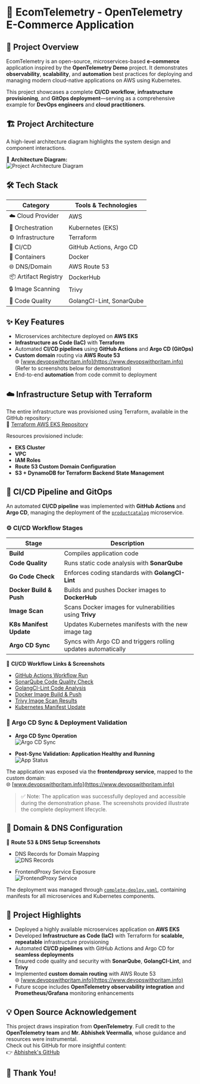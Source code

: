 # 🚀 EcomTelemetry - OpenTelemetry E-Commerce Application

## 📝 Project Overview

EcomTelemetry is an open-source, microservices-based **e-commerce** application inspired by the **OpenTelemetry Demo** project. It demonstrates **observability**, **scalability**, and **automation** best practices for deploying and managing modern cloud-native applications on AWS using Kubernetes.

This project showcases a complete **CI/CD workflow**, **infrastructure provisioning**, and **GitOps deployment**—serving as a comprehensive example for **DevOps engineers** and **cloud practitioners**.

## 🏗️ Project Architecture

A high-level architecture diagram highlights the system design and component interactions.

📌 **Architecture Diagram:**  
![Project Architecture Diagram](./assets/diagrams/architecture-diagram.png)

## 🛠️ Tech Stack

| Category            | Tools & Technologies                  |
|---------------------|--------------------------------------|
| ☁️ Cloud Provider    | AWS                                  |
| 🚢 Orchestration     | Kubernetes (EKS)                     |
| ⚙️ Infrastructure    | Terraform                            |
| 🔄 CI/CD            | GitHub Actions, Argo CD              |
| 🐳 Containers        | Docker                               |
| 🌐 DNS/Domain        | AWS Route 53                         |
| 📦 Artifact Registry | DockerHub                            |
| 🔒 Image Scanning    | Trivy                                |
| 📝 Code Quality      | GolangCI-Lint, SonarQube             |

## ✨ Key Features

- Microservices architecture deployed on **AWS EKS**
- **Infrastructure as Code (IaC)** with **Terraform**
- Automated **CI/CD pipelines** using **GitHub Actions** and **Argo CD (GitOps)**
- **Custom domain** routing via **AWS Route 53**  
  🌐 [www.devopswithpritam.info](https://www.devopswithpritam.info) (Refer to screenshots below for demonstration)
- End-to-end **automation** from code commit to deployment

## ☁️ Infrastructure Setup with Terraform

The entire infrastructure was provisioned using Terraform, available in the GitHub repository:  
🔗 [Terraform AWS EKS Repository](https://github.com/Preetbandgar/Terraform-aws-eks.git)

Resources provisioned include:
- **EKS Cluster**
- **VPC**
- **IAM Roles**
- **Route 53 Custom Domain Configuration**
- **S3 + DynamoDB for Terraform Backend State Management**

## 🔄 CI/CD Pipeline and GitOps

An automated **CI/CD pipeline** was implemented with **GitHub Actions** and **Argo CD**, managing the deployment of the [`productcatalog`](https://github.com/Preetbandgar/EcomTelemetry-App/tree/main/kubernetes/productcatalog) microservice.

### ⚙️ CI/CD Workflow Stages

| Stage                   | Description                                                    |
|-------------------------|----------------------------------------------------------------|
| **Build**               | Compiles application code                                      |
| **Code Quality**        | Runs static code analysis with **SonarQube**                  |
| **Go Code Check**       | Enforces coding standards with **GolangCI-Lint**              |
| **Docker Build & Push** | Builds and pushes Docker images to **DockerHub**              |
| **Image Scan**          | Scans Docker images for vulnerabilities using **Trivy**       |
| **K8s Manifest Update** | Updates Kubernetes manifests with the new image tag           |
| **Argo CD Sync**        | Syncs with Argo CD and triggers rolling updates automatically |

📌 **CI/CD Workflow Links & Screenshots**  
- [GitHub Actions Workflow Run](https://github.com/Preetbandgar/EcomTelemetry-App/actions/runs/13877069831)  
- [SonarQube Code Quality Check](./assets/screenshots/Sonarqube_Code_Quality.png)  
- [GolangCI-Lint Code Analysis](https://github.com/Preetbandgar/EcomTelemetry-App/actions/runs/13877069831/job/38830720174)  
- [Docker Image Build & Push](https://github.com/Preetbandgar/EcomTelemetry-App/actions/runs/13877069831/job/38830720176)  
- [Trivy Image Scan Results](https://github.com/Preetbandgar/EcomTelemetry-App/actions/runs/13877069831/job/38830729444)  
- [Kubernetes Manifest Update](https://github.com/Preetbandgar/EcomTelemetry-App/actions/runs/13877069831/job/38830732368)

### 📌 Argo CD Sync & Deployment Validation

- **Argo CD Sync Operation**  
  ![Argo CD Sync](./assets/screenshots/Argocd_productcatalog-app.png)

- **Post-Sync Validation: Application Healthy and Running**  
  ![App Status](./assets/screenshots/Argocd_productcatalog-app-successful.png)

The application was exposed via the **frontendproxy service**, mapped to the custom domain:  
🌐 [www.devopswithpritam.info](https://www.devopswithpritam.info)

> ✅ Note: The application was successfully deployed and accessible during the demonstration phase. The screenshots provided illustrate the complete deployment lifecycle.

## 🔧 Domain & DNS Configuration

📌 **Route 53 & DNS Setup Screenshots**  
- DNS Records for Domain Mapping  
  ![DNS Records](./assets/screenshots/dns-records.png)

- FrontendProxy Service Exposure  
  ![FrontendProxy Service](./assets/screenshots/Opentelemetry-frontendproxy-demo-eks.gif)

The deployment was managed through [`complete-deploy.yaml`](./kubernetes/complete-deploy.yaml), containing manifests for all microservices and Kubernetes components.

## 🌟 Project Highlights

- Deployed a highly available microservices application on **AWS EKS**
- Developed **Infrastructure as Code (IaC)** with Terraform for **scalable, repeatable** infrastructure provisioning
- Automated **CI/CD pipelines** with GitHub Actions and Argo CD for **seamless deployments**
- Ensured code quality and security with **SonarQube**, **GolangCI-Lint**, and **Trivy**
- Implemented **custom domain routing** with AWS Route 53  
  🌐 [www.devopswithpritam.info](https://www.devopswithpritam.info)
- Future scope includes **OpenTelemetry observability integration** and **Prometheus/Grafana** monitoring enhancements

## 💡 Open Source Acknowledgement

This project draws inspiration from **OpenTelemetry**. Full credit to the **OpenTelemetry team** and **Mr. Abhishek Veermalla**, whose guidance and resources were instrumental.  
Check out his GitHub for more insightful content:  
👉 [Abhishek's GitHub](https://github.com/iam-veeramalla)

## 🙏 Thank You!
